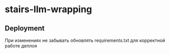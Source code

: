 # stairs-llm-wrapping

## Deployment

При изменениях не забывать обновлять requirements.txt для корректной работе деплоя